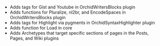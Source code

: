 ---
---

- Adds tags for Gist and Youtube in OrchidWritersBlocks plugin
- Adds functions for Pluralize, nl2br, and EncodeSpaces in OrchidWritersBlocks plugin
- Adds tags for Highlight via pygments in OrchidSyntaxHighlighter plugin
- Adds function for Load in core
- Adds Archetypes that target specific sections of pages in the Posts, Pages, and Wiki plugins
